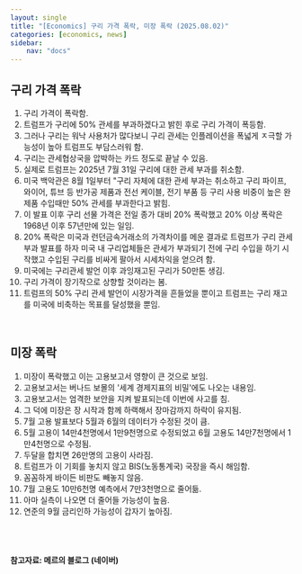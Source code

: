 ```yaml
---
layout: single
title: "[Economics] 구리 가격 폭락, 미장 폭락 (2025.08.02)"
categories: [economics, news]
sidebar:
    nav: "docs"
---
```


## 구리 가격 폭락
1. 구리 가격이 폭락함.
1. 트럼프가 구리에 50% 관세를 부과하겠다고 밝힌 후로 구리 가격이 폭등함.
1. 그러나 구리는 워낙 사용처가 많다보니 구리 관세는 인플레이션을 폭넓게 ㅈ극할 가능성이 높아 트럼프도 부담스러워 함.
1. 구리는 관세협상국을 압박하는 카드 정도로 끝날 수 있음.
1. 실제로 트럼프는 2025년 7월 31일 구리에 대한 관세 부과를 취소함.
1. 미국 백악관은 8월 1일부터 "구리 자체에 대한 관세 부과는 취소하고 구리 파이프, 와이어, 튜브 등 반가공 제품과 전선 케이블, 전기 부품 등 구리 사용 비중이 높은 완제품 수입때만 50% 관세를 부과한다고 밝힘.
1. 이 발표 이후 구리 선물 가격은 전일 종가 대비 20% 폭락했고 20% 이상 폭락은 1968년 이후 57년만에 있는 일임.
1. 20% 폭락은 미국과 런던금속거래소의 가격차이를 메운 결과로 트럼프가 구리 관세 부과 발표를 하자 미국 내 구리업체들은 관세가 부과되기 전에 구리 수입을 하기 시작했고 수입된 구리를 비싸게 팔아서 시세차익을 얻으려 함.
1. 미국에는 구리관세 발언 이후 과잉재고된 구리가 50만톤 생김.
1. 구리 가격이 장기작으로 상향할 것이라는 봄.
1. 트럼프의 50% 구리 관세 발언이 시장가격을 흔들었을 뿐이고 트럼프는 구리 재고를 미국에 비축하는 목표를 달성했을 뿐임.

<br/>

## 미장 폭락
1. 미장이 폭락했고 이는 고용보고서 영향이 큰 것으로 보임.
1. 고용보고서는 버나드 보몰의 '세계 경제지표의 비밀'에도 나오는 내용임.
1. 고용보고서는 엄격한 보안을 지켜 발표되는데 이번에 사고를 침.
1. 그 덕에 미장은 장 시작과 함께 하랙해서 장마감까지 하락이 유지됨.
1. 7월 고용 발표보다 5월과 6월의 데이터가 수정된 것이 큼.
1. 5월 고용이 14만4천명에서 1만9천명으로 수정되었고 6월 고용도 14만7천명에서 1만4천명으로 수정됨.
1. 두달을 합치면 26만명의 고용이 사라짐.
1. 트럼프가 이 기회를 놓치지 않고 BIS(노동통계국) 국장을 즉시 해임함.
1. 꼼꼼하게 바이든 비판도 빼놓지 않음.
1. 7월 고용도 10만6천명 예측에서 7만3천명으로 줄어듦.
1. 아마 실측이 나오면 더 줄어들 가능성이 높음.
1. 연준의 9월 금리인하 가능성이 갑자기 높아짐.


<br/>
<br/>

#### 참고자료: 메르의 블로그 (네이버)